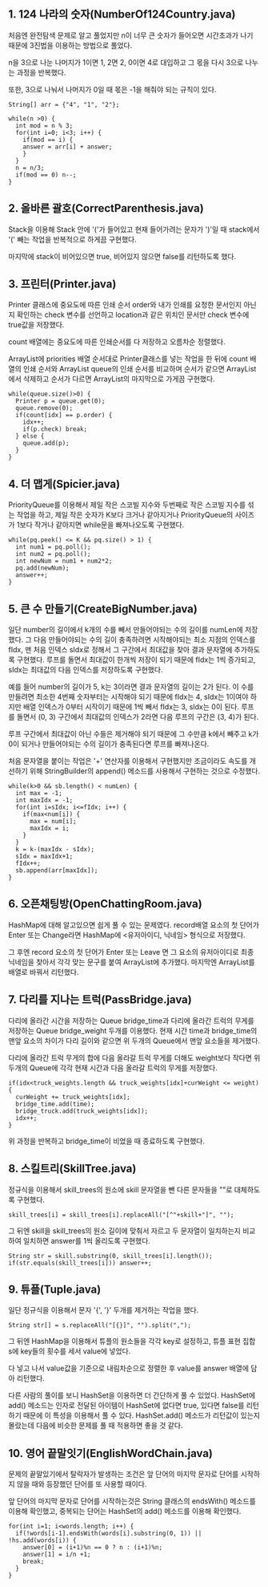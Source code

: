 ## 1. 124 나라의 숫자(NumberOf124Country.java)

처음엔 완전탐색 문제로 알고 풀었지만 n이 너무 큰 숫자가 들어오면 시간초과가 나기 때문에 3진법을 이용하는 방법으로 풀었다.

n을 3으로 나눈 나머지가 1이면 1, 2면 2, 0이면 4로 대입하고 그 몫을 다시 3으로 나누는 과정을 반복했다.

또한, 3으로 나눠서 나머지가 0일 때 몫은 -1을 해줘야 되는 규칙이 있다.

```
String[] arr = {"4", "1", "2"};

while(n >0) {
  int mod = n % 3;
  for(int i=0; i<3; i++) {
    if(mod == i) {
    answer = arr[i] + answer;
    }
  }
  n = n/3;
  if(mod == 0) n--;
}
```

## 2. 올바른 괄호(CorrectParenthesis.java)

Stack을 이용해 Stack 안에 '('가 들어있고 현재 들어가려는 문자가 ')'일 때 stack에서 '(' 빼는 작업을 반복적으로 하게끔 구현했다.

마지막에 stack이 비어있으면 true, 비어있지 않으면 false를 리턴하도록 했다.

## 3. 프린터(Printer.java)

Printer 클래스에 중요도에 따른 인쇄 순서 order와 내가 인쇄를 요청한 문서인지 아닌지 확인하는 check 변수를 선언하고 location과 같은 위치인 문서만 check 변수에 true값을 저장했다.

count 배열에는 중요도에 따른 인쇄순서를 다 저장하고 오름차순 정렬했다.

ArrayList에 priorities 배열 순서대로 Printer클래스를 넣는 작업을 한 뒤에 count 배열의 인쇄 순서와 ArrayList queue의 인쇄 순서를 비교하며 순서가 같으면 ArrayList에서 삭제하고 순서가 다르면 ArrayList의 마지막으로 가게끔 구현했다.
```
while(queue.size()>0) {
  Printer p = queue.get(0);
  queue.remove(0);
  if(count[idx] == p.order) {
    idx++;
    if(p.check) break;
  } else {
    queue.add(p);
  }
}
```

## 4. 더 맵게(Spicier.java)

PriorityQueue를 이용해서 제일 작은 스코빌 지수와 두번째로 작은 스코빌 지수를 섞는 작업을 하고, 제일 작은 숫자가 K보다 크거나 같아지거나 PriorityQueue의 사이즈가 1보다 작거나 같아지면 while문을 빠져나오도록 구현했다.
```
while(pq.peek() <= K && pq.size() > 1) {
  int num1 = pq.poll();
  int num2 = pq.poll();
  int newNum = num1 + num2*2;
  pq.add(newNum);
  answer++;
}
```

## 5. 큰 수 만들기(CreateBigNumber.java)

일단 number의 길이에서 k개의 수를 빼서 만들어야되는 수의 길이를 numLen에 저장했다.
그 다음 만들어야되는 수의 길이 충족하려면 시작해야되는 최소 지점의 인덱스를 fIdx, 맨 처음 인덱스 sIdx로 정해서 그 구간에서 최대값을 찾아 결과 문자열에 추가하도록 구현했다.
루프를 돌면서 최대값이 한개씩 저장이 되기 때문에 fIdx는 1씩 증가되고, sIdx는 최대값의 다음 인덱스를 저장하도록 구현했다.

예를 들어 number의 길이가 5, k는 3이라면 결과 문자열의 길이는 2가 된다.
이 수를 만들려면 최소한 4번째 숫자부터는 시작해야 되기 때문에 fIdx는 4, sIdx는 1이여야 하지만 배열 인덱스가 0부터 시작이기 때문에 1씩 빼서 fIdx는 3, sIdx는 0이 된다.
루프를 돌면서 (0, 3) 구간에서 최대값의 인덱스가 2라면 다음 루프의 구간은 (3, 4)가 된다.

루프 구간에서 최대값이 아닌 수들은 제거해야 되기 때문에 그 수만큼 k에서 빼주고 k가 0이 되거나 만들어야되는 수의 길이가 충족된다면 루프를 빠져나온다.

처음 문자열을 붙이는 작업은 '+' 연산자를 이용해서 구현했지만 조금이라도 속도를 개선하기 위해 StringBuilder의 append() 메소드를 사용해서 구현하는 것으로 수정했다.

```
while(k>0 && sb.length() < numLen) {
  int max = -1;
  int maxIdx = -1;
  for(int i=sIdx; i<=fIdx; i++) {
    if(max<num[i]) {
      max = num[i];
      maxIdx = i;
    }
  }
  k = k-(maxIdx - sIdx);
  sIdx = maxIdx+1;
  fIdx++;
  sb.append(arr[maxIdx]);
}
```

## 6. 오픈채팅방(OpenChattingRoom.java)

HashMap에 대해 알고있으면 쉽게 풀 수 있는 문제였다.
record배열 요소의 첫 단어가 Enter 또는 Change라면 HashMap에 <유저아이디, 닉네임> 형식으로 저장했다.

그 후엔 record 요소의 첫 단어가 Enter 또는 Leave 면 그 요소의 유저아이디로 최종 닉네임을 찾아서 각각 맞는 문구를 붙여 ArrayList에 추가했다.
마지막엔 ArrayList를 배열로 바꿔서 리턴했다.

## 7. 다리를 지나는 트럭(PassBridge.java)

다리에 올라간 시간을 저장하는 Queue bridge_time과 다리에 올라간 트럭의 무게를 저장하는 Queue bridge_weight 두개를 이용했다.
현재 시간 time과 bridge_time의 맨앞 요소의 차이가 다리 길이와 같으면 위 두개의 Queue에서 맨앞 요소들을 제거했다.

다리에 올라간 트럭 무게의 합에 다음 올라갈 트럭 무게를 더해도 weight보다 작다면 위 두개의 Queue에 각각 현재 시간과 다음 올라갈 트럭의 무게를 저장했다.
```
if(idx<truck_weights.length && truck_weights[idx]+curWeight <= weight) {
  curWeight += truck_weights[idx];
  bridge_time.add(time);
  bridge_truck.add(truck_weights[idx]);
  idx++;
}
```

위 과정을 반복하고 bridge_time이 비었을 때 종료하도록 구현했다.

## 8. 스킬트리(SkillTree.java)

정규식을 이용해서 skill_trees의 원소에 skill 문자열을 뺀 다른 문자들을 ""로 대체하도록 구현했다.
```
skill_trees[i] = skill_trees[i].replaceAll("[^"+skill+"]", "");
```

그 뒤엔 skill을 skill_trees의 원소 길이에 맞춰서 자르고 두 문자열이 일치하는지 비교하여 일치하면 answer를 1씩 올리도록 구현했다.
```
String str = skill.substring(0, skill_trees[i].length());
if(str.equals(skill_trees[i])) answer++;
```

## 9. 튜플(Tuple.java)

일단 정규식을 이용해서 문자 '{', '}' 두개를 제거하는 작업을 했다.
```
String str[] = s.replaceAll("[{}]", "").split(",");
```

그 뒤엔 HashMap을 이용해서 튜플의 원소들을 각각 key로 설정하고, 튜플 표현 집합 s에 key들의 횟수를 세서 value에 넣었다.

다 넣고 나서 value값을 기준으로 내림차순으로 정렬한 후 value를 answer 배열에 담아 리턴했다.

다른 사람의 풀이를 보니 HashSet을 이용하면 더 간단하게 풀 수 있었다. HashSet에 add() 메소드는 인자로 전달된 아이템이 HashSet에 없다면 true, 있다면 false를 리턴하기 때문에 이 특성을 이용해서 풀 수 있다.
HashSet.add() 메소드가 리턴값이 있는지 몰랐는데 다음에 비슷한 문제를 풀 때 적용하면 좋을 것 같다.

## 10. 영어 끝말잇기(EnglishWordChain.java)

문제의 끝말있기에서 탈락자가 발생하는 조건은 앞 단어의 마지막 문자로 단어를 시작하지 않을 때와 등장했던 단어를 또 사용할 때이다.

앞 단어의 마지막 문자로 단어를 시작하는것은 String 클래스의 endsWith() 메소드를 이용해 확인했고, 중복되는 단어는 HashSet의 add() 메소드를 이용해 확인했다.
```
for(int i=1; i<words.length; i++) {
  if(!words[i-1].endsWith(words[i].substring(0, 1)) || !hs.add(words[i)) {
    answer[0] = (i+1)%n == 0 ? n : (i+1)%n;
    answer[1] = i/n +1;
    break;
  }
}
```